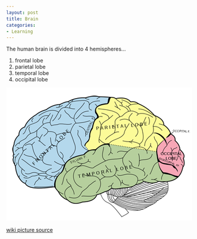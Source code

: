 ```yaml
---
layout: post
title: Brain
categories:
- Learning
---
```



The human brain is divided into 4 hemispheres...

1. frontal lobe
2. parietal lobe
3. temporal lobe
4. occipital lobe

![](/img/brain_lobes.png "brain_lobes")

[wiki picture source](http://en.wikipedia.org/wiki/Image:Gray728.svg)
